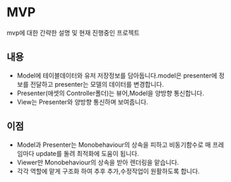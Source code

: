 # MVP
mvp에 대한 간략한 설명 및 현재 진행중인 프로젝트

## 내용
- Model에 테이블데이터와 유저 저장정보를 담아둡니다.model은 presenter에 정보를 전달하고 presenter는 모델의 데이터를 변경합니다.
- Presenter(애셋의 Controller폴더)는 뷰어,Model을 양방향 통신합니다.
- View는 Presenter와 양방향 통신하며 보여줍니다.

## 이점
- Model과 Presenter는 Monobehaviour의 상속을 피하고 비동기함수로 매 프레임마다 update를 돌려 최적화에 도움이 됩니다.
- Viewer만 Monobehaviour의 상속을 받아 렌더링을 맡습니다.
- 각각 역할에 맡게 구조화 하여 추후 추가,수정작업이 원활하도록 합니다.
